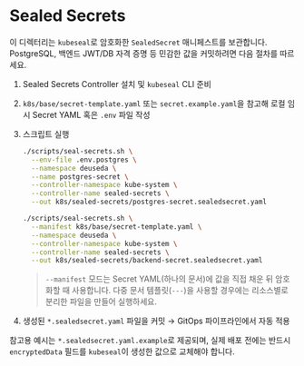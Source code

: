 # Sealed Secrets

이 디렉터리는 `kubeseal`로 암호화한 `SealedSecret` 매니페스트를 보관합니다. PostgreSQL, 백엔드 JWT/DB 자격 증명 등 민감한 값을 커밋하려면 다음 절차를 따르세요.

1. Sealed Secrets Controller 설치 및 `kubeseal` CLI 준비
2. `k8s/base/secret-template.yaml` 또는 `secret.example.yaml`을 참고해 로컬 임시 Secret YAML 혹은 `.env` 파일 작성
3. 스크립트 실행
   ```bash
   ./scripts/seal-secrets.sh \
     --env-file .env.postgres \
     --namespace deuseda \
     --name postgres-secret \
     --controller-namespace kube-system \
     --controller-name sealed-secrets \
     --out k8s/sealed-secrets/postgres-secret.sealedsecret.yaml

   ./scripts/seal-secrets.sh \
     --manifest k8s/base/secret-template.yaml \
     --namespace deuseda \
     --controller-namespace kube-system \
     --controller-name sealed-secrets \
     --out k8s/sealed-secrets/backend-secret.sealedsecret.yaml
   ```
   > `--manifest` 모드는 Secret YAML(하나의 문서)에 값을 직접 채운 뒤 암호화할 때 사용합니다.
   > 다중 문서 템플릿(`---`)을 사용할 경우에는 리소스별로 분리한 파일을 만들어 실행하세요.

4. 생성된 `*.sealedsecret.yaml` 파일을 커밋 → GitOps 파이프라인에서 자동 적용

참고용 예시는 `*.sealedsecret.yaml.example`로 제공되며, 실제 배포 전에는 반드시 `encryptedData` 필드를 `kubeseal`이 생성한 값으로 교체해야 합니다.
